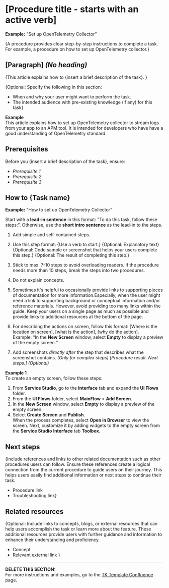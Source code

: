# [Procedure title - starts with an active verb]  
**Example:** "Set up OpenTelemetry Collector”

{A procedure provides clear step-by-step instructions to complete a task. For example, a procedure on how to set up OpenTelemetry collector.}

## [Paragraph] *(No heading)*    

{This article explains how to {insert a brief description of the task}. }

{Optional: Specify the following in this section:
 * When and why your user might want to perform the task. 
 * The intended audience with pre-existing knowledge (if any) for this task}

**Example**  
This article explains how to set up OpenTelemetry collector to stream logs from your app to an APM tool. It is intended for developers who have have a good understanding of OpenTelemetry standard.

## Prerequisites

Before you {insert a brief description of the task}, ensure:
* _Prerequisite 1_   
* _Prerequisite 2_  
* _Prerequisite 3_  

## How to {Task name}
**Example:** "How to set up OpenTelemetry Collector”

Start  with a **lead-in sentence** in this format: "To do this task, follow these steps:". Otherwise, use the **short intro sentence** as the lead-in to the steps.


1. Add simple and self-contained steps.

1. Use this step format: 
{Use a verb to start.}
{Optional: Explanatory text}
{Optional: Code sample or screenshot that helps your users complete this step.}
{Optional: The result of completing this step.}

1. Stick to max. 7-10 steps to avoid overloading readers. If the procedure needs more than 10 steps, break the steps into two procedures.

2. Do not explain concepts.

3. Sometimes it's helpful to occasionally provide links to supporting pieces of documentation for more information.Especially, when the user might need a link to supporting background or conceptual information and/or reference materials. However, avoid providing too many links within the guide. Keep your users on a single page as much as possible and provide links to additional resources at the bottom of the page.

4. For describing the actions on screen, follow this format:
[Where is the location on screen], [what is the action], [why do the action].  
   Example: “In the **New Screen** window, select **Empty** to display a preview of the empty screen.“
1. Add screenshots *directly after* the step that describes what the screenshot contains. *(Only for complex steps)*
*[Procedure result. Next steps.]* *(Optional)*  

**Example 1**    
To create an empty screen, follow these steps:  
1. From **Service Studio**, go to the **Interface** tab and expand the **UI Flows** folder.  
1. From the **UI Flows** folder, select **MainFlow** > **Add Screen**.  
1. In the **New Screen** window, select **Empty** to display a preview of the empty screen.
1. Select **Create Screen** and **Publish**.  
When the process completes, select **Open in Browser** to view the screen. Next, customize it by adding widgets to the empty screen from the **Service Studio** **Interface** tab **Toolbox**.  

## Next steps

{Include references and links to other related documentation such as other procedures users can follow. Ensure these references create a logical connection from the current procedure to guide users on their journey. This helps users easily find additional information or next steps to continue their task.

* Procedure link
* Troubleshooting link}

## Related resources

{Optional: Include links to concepts, blogs, or external resources that can help users accomplish the task or learn more about the feature. These additional resources provide users with further guidance and information to enhance their understanding and proficiency.

* Concept
* Relevant external link
}

______________________________________________________________________________________________________________________________________________________________________
**DELETE THIS SECTION:**   
For more instructions and examples, go to the [TK Template Confluence](https://outsystemsrd.atlassian.net/wiki/spaces/TK/pages/2488336658/Technical+Knowledge+Templates#Procedure) page.
